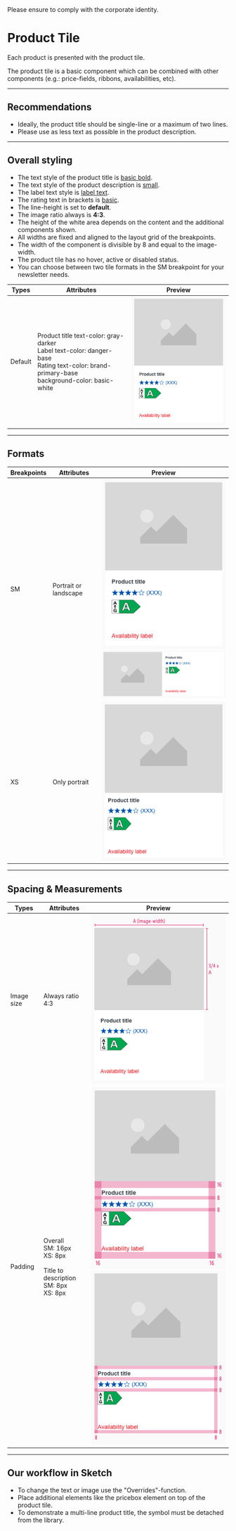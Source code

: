 <AlertInfo alertHeadline="Modifiable">
Please ensure to comply with the corporate identity.
</AlertInfo>

# Product Tile

Each product is presented with the product tile.

The product tile is a basic component which can be combined with other components (e.g.: price-fields, ribbons, availabilities, etc).

---

## Recommendations

- Ideally, the product title should be single-line or a maximum of two lines.
- Please use as less text as possible in the product description.

---

## Overall styling

- The text style of the product title is [basic bold](../../General/Typography/Typography.md#basic-bold).
- The text style of the product description is [small](../../General/Typography/Typography.md#small).
- The label text style is [label text](../../General/Typography/Typography.md#label-text).
- The rating text in brackets is [basic](../../General/Typography/Typography.md#basic).
- The line-height is set to **default**.
- The image ratio always is **4:3**.
- The height of the white area depends on the content and the additional components shown.
- All widths are fixed and aligned to the layout grid of the breakpoints.
- The width of the component is divisible by 8 and equal to the image-width.
- The product tile has no hover, active or disabled status.
- You can choose between two tile formats in the SM breakpoint for your newsletter needs.

| Types | Attributes | Preview |
|---|---|---|
| Default | Product title text-color: gray-darker <br> Label text-color: danger-base<br> Rating text-color: brand-primary-base<br> background-color: basic-white | ![product-tile default](assets/format/SM-portrait@1x.png) |

---

## Formats

| Breakpoints | Attributes | Preview |
|---|---|---|
| SM | Portrait or landscape  | ![product-tile SM portrait](assets/format/SM-portrait@1x.png) <br>  ![product-tile SM landscape](assets/format/SM-landscape@1x.png) |
| XS | Only portrait | ![product-tile XS portrait](assets/format/XS@1x.png) |

---

## Spacing & Measurements

| Types | Attributes | Preview |
|---|---|---|
| Image size | Always ratio 4:3 | ![product-tile image](assets/format/SM-portrait/image-size@1x.png) |
| Padding | Overall <br> SM: 16px <br> XS: 8px <br> <br> Title to description <br> SM: 8px <br> XS: 8px | ![product-tile padding SM](assets/format/SM-portrait/padding@1x.png) ![product-tile padding XS](assets/format/XS/padding@1x.png)|

---

## Our workflow in Sketch

- To change the text or image use the "Overrides"-function.
- Place additional elements like the pricebox element on top of the product tile.
- To demonstrate a multi-line product title, the symbol must be detached from the library.
